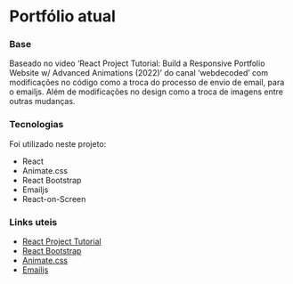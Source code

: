 # Portfólio atual

### Base

Baseado no video ‘React Project Tutorial: Build a Responsive Portfolio Website w/ Advanced Animations (2022)’ do canal ‘webdecoded’ com modificações no código como a troca do processo de envio de email, para o emailjs. Além de modificações no design como a troca de imagens entre outras mudanças.

### Tecnologias

Foi utilizado neste projeto:
- React
- Animate.css
- React Bootstrap
- Emailjs
- React-on-Screen

### Links uteis
- [React Project Tutorial](https://www.youtube.com/watch?v=hYv6BM2fWd8&ab_channel=webdecoded)
- [React Bootstrap](https://react-bootstrap.github.io/)
- [Animate.css](https://animate.style/)
- [Emailjs](https://www.emailjs.com/)
